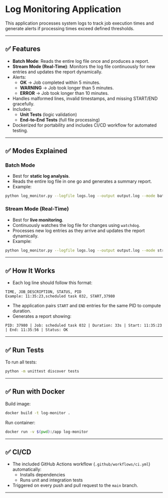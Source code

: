 # Log Monitoring Application

This application processes system logs to track job execution times and generate alerts if processing times exceed defined thresholds.

---

## ✅ Features
- **Batch Mode**: Reads the entire log file once and produces a report.
- **Stream Mode (Real-Time)**: Monitors the log file continuously for new entries and updates the report dynamically.
- Alerts:
  - **OK** → Job completed within 5 minutes.
  - **WARNING** → Job took longer than 5 minutes.
  - **ERROR** → Job took longer than 10 minutes.
- Handles malformed lines, invalid timestamps, and missing START/END gracefully.
- Includes:
  - **Unit Tests** (logic validation)
  - **End-to-End Tests** (full file processing)
- Dockerized for portability and includes CI/CD workflow for automated testing.

---

## ✅ Modes Explained

### **Batch Mode**
- Best for **static log analysis**.
- Reads the entire log file in one go and generates a summary report.
- Example:
```bash
python log_monitor.py --logfile logs.log --output output.log --mode batch
```

### **Stream Mode (Real-Time)**
- Best for **live monitoring**.
- Continuously watches the log file for changes using `watchdog`.
- Processes new log entries as they arrive and updates the report dynamically.
- Example:
```bash
python log_monitor.py --logfile logs.log --output output.log --mode stream
```

---

## ✅ How It Works
- Each log line should follow this format:
```
TIME, JOB_DESCRIPTION, STATUS, PID
Example: 11:35:23,scheduled task 032, START,37980
```
- The application pairs `START` and `END` entries for the same PID to compute duration.
- Generates a report showing:
```
PID: 37980 | Job: scheduled task 032 | Duration: 33s | Start: 11:35:23 | End: 11:35:56 | Status: OK
```

---

## ✅ Run Tests
To run all tests:
```bash
python -m unittest discover tests
```

---

## ✅ Run with Docker
Build image:
```bash
docker build -t log-monitor .
```
Run container:
```bash
docker run -v $(pwd):/app log-monitor
```

---

## ✅ CI/CD
- The included GitHub Actions workflow (`.github/workflows/ci.yml`) automatically:
  - Installs dependencies
  - Runs unit and integration tests
- Triggered on every push and pull request to the `main` branch.

---
